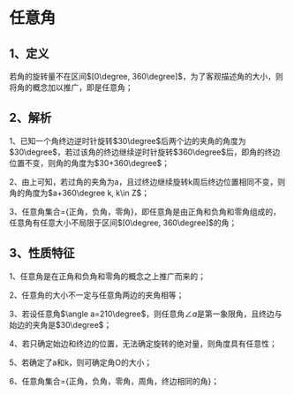 
# 任意角
## 1、定义
若角的旋转量不在区间$[0\degree, 360\degree]$，为了客观描述角的大小，则将角的概念加以推广，即是任意角；

## 2、解析
1、已知一个角终边逆时针旋转$30\degree$后两个边的夹角的角度为$30\degree$，若过该角的终边继续逆时针旋转$360\degree$后，即角的终边位置不变，则角的角度为$30+360\degree$；

2、由上可知，若过角的夹角为a，且过终边继续旋转k周后终边位置相同不变，则角的角度为$a+360\degree k, k\in Z$；

3、任意角集合={正角，负角，零角}，即任意角是由正角和负角和零角组成的，任意角有任意大小不局限于区间$[0\degree, 360\degree]$的角；

## 3、性质特征
1、任意角是在正角和负角和零角的概念之上推广而来的；

2、任意角的大小不一定与任意角两边的夹角相等；

3、若设任意角$\angle a=210\degree$，则任意角$\angle a$是第一象限角，且终边与始边的夹角是$30\degree$；

4、若只确定始边和终边的位置，无法确定旋转的绝对量，则角度具有任意性；

5、若确定了a和k，则可确定角O的大小；

6、任意角集合={正角，负角，零角，周角，终边相同的角}；